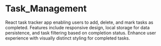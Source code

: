 # Task_Management
 React task tracker app enabling users to add, delete, and mark tasks as completed. Features include responsive design, local storage for data persistence, and task filtering based on completion status. Enhance user experience with visually distinct styling for completed tasks.
